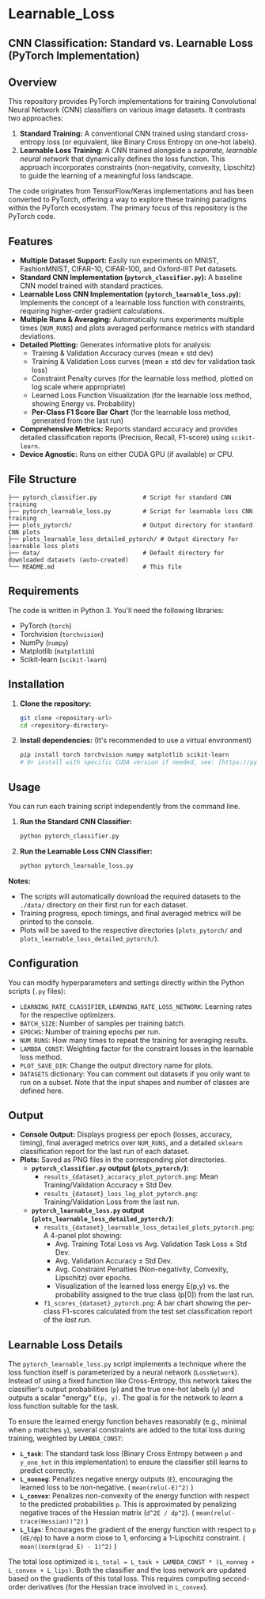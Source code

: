 # Learnable_Loss
## CNN Classification: Standard vs. Learnable Loss (PyTorch Implementation)

## Overview

This repository provides PyTorch implementations for training Convolutional Neural Network (CNN) classifiers on various image datasets. It contrasts two approaches:

1.  **Standard Training:** A conventional CNN trained using standard cross-entropy loss (or equivalent, like Binary Cross Entropy on one-hot labels).
2.  **Learnable Loss Training:** A CNN trained alongside a *separate, learnable neural network* that dynamically defines the loss function. This approach incorporates constraints (non-negativity, convexity, Lipschitz) to guide the learning of a meaningful loss landscape.

The code originates from TensorFlow/Keras implementations and has been converted to PyTorch, offering a way to explore these training paradigms within the PyTorch ecosystem. The primary focus of this repository is the PyTorch code.

## Features

* **Multiple Dataset Support:** Easily run experiments on MNIST, FashionMNIST, CIFAR-10, CIFAR-100, and Oxford-IIIT Pet datasets.
* **Standard CNN Implementation (`pytorch_classifier.py`):** A baseline CNN model trained with standard practices.
* **Learnable Loss CNN Implementation (`pytorch_learnable_loss.py`):** Implements the concept of a learnable loss function with constraints, requiring higher-order gradient calculations.
* **Multiple Runs & Averaging:** Automatically runs experiments multiple times (`NUM_RUNS`) and plots averaged performance metrics with standard deviations.
* **Detailed Plotting:** Generates informative plots for analysis:
    * Training & Validation Accuracy curves (mean ± std dev)
    * Training & Validation Loss curves (mean ± std dev for validation task loss)
    * Constraint Penalty curves (for the learnable loss method, plotted on log scale where appropriate)
    * Learned Loss Function Visualization (for the learnable loss method, showing Energy vs. Probability)
    * **Per-Class F1 Score Bar Chart** (for the learnable loss method, generated from the last run)
* **Comprehensive Metrics:** Reports standard accuracy and provides detailed classification reports (Precision, Recall, F1-score) using `scikit-learn`.
* **Device Agnostic:** Runs on either CUDA GPU (if available) or CPU.

## File Structure
```
├── pytorch_classifier.py             # Script for standard CNN training
├── pytorch_learnable_loss.py         # Script for learnable loss CNN training
├── plots_pytorch/                    # Output directory for standard CNN plots
├── plots_learnable_loss_detailed_pytorch/ # Output directory for learnable loss plots
├── data/                             # Default directory for downloaded datasets (auto-created)
└── README.md                         # This file
```
## Requirements

The code is written in Python 3. You'll need the following libraries:

* PyTorch (`torch`)
* Torchvision (`torchvision`)
* NumPy (`numpy`)
* Matplotlib (`matplotlib`)
* Scikit-learn (`scikit-learn`)

## Installation

1.  **Clone the repository:**
    ```bash
    git clone <repository-url>
    cd <repository-directory>
    ```

2.  **Install dependencies:** (It's recommended to use a virtual environment)
    ```bash
    pip install torch torchvision numpy matplotlib scikit-learn
    # Or install with specific CUDA version if needed, see: [https://pytorch.org/get-started/locally/](https://pytorch.org/get-started/locally/)
    ```

## Usage

You can run each training script independently from the command line.

1.  **Run the Standard CNN Classifier:**
    ```bash
    python pytorch_classifier.py
    ```

2.  **Run the Learnable Loss CNN Classifier:**
    ```bash
    python pytorch_learnable_loss.py
    ```

**Notes:**

* The scripts will automatically download the required datasets to the `./data/` directory on their first run for each dataset.
* Training progress, epoch timings, and final averaged metrics will be printed to the console.
* Plots will be saved to the respective directories (`plots_pytorch/` and `plots_learnable_loss_detailed_pytorch/`).

## Configuration

You can modify hyperparameters and settings directly within the Python scripts (`.py` files):

* `LEARNING_RATE_CLASSIFIER`, `LEARNING_RATE_LOSS_NETWORK`: Learning rates for the respective optimizers.
* `BATCH_SIZE`: Number of samples per training batch.
* `EPOCHS`: Number of training epochs per run.
* `NUM_RUNS`: How many times to repeat the training for averaging results.
* `LAMBDA_CONST`: Weighting factor for the constraint losses in the learnable loss method.
* `PLOT_SAVE_DIR`: Change the output directory name for plots.
* `DATASETS` dictionary: You can comment out datasets if you only want to run on a subset. Note that the input shapes and number of classes are defined here.

## Output

* **Console Output:** Displays progress per epoch (losses, accuracy, timing), final averaged metrics over `NUM_RUNS`, and a detailed `sklearn` classification report for the last run of each dataset.
* **Plots:** Saved as PNG files in the corresponding plot directories.
    * **`pytorch_classifier.py` output (`plots_pytorch/`):**
        * `results_{dataset}_accuracy_plot_pytorch.png`: Mean Training/Validation Accuracy ± Std Dev.
        * `results_{dataset}_loss_log_plot_pytorch.png`: Training/Validation Loss from the last run.
    * **`pytorch_learnable_loss.py` output (`plots_learnable_loss_detailed_pytorch/`):**
        * `results_{dataset}_learnable_loss_detailed_plots_pytorch.png`: A 4-panel plot showing:
            * Avg. Training Total Loss vs Avg. Validation Task Loss ± Std Dev.
            * Avg. Validation Accuracy ± Std Dev.
            * Avg. Constraint Penalties (Non-negativity, Convexity, Lipschitz) over epochs.
            * Visualization of the learned loss energy E(p,y) vs. the probability assigned to the true class (p[0]) from the last run.
        * `f1_scores_{dataset}_pytorch.png`: A bar chart showing the per-class F1-scores calculated from the test set classification report of the *last run*.

## Learnable Loss Details

The `pytorch_learnable_loss.py` script implements a technique where the loss function itself is parameterized by a neural network (`LossNetwork`). Instead of using a fixed function like Cross-Entropy, this network takes the classifier's output probabilities (`p`) and the true one-hot labels (`y`) and outputs a scalar "energy" `E(p, y)`. The goal is for the network to *learn* a loss function suitable for the task.

To ensure the learned energy function behaves reasonably (e.g., minimal when `p` matches `y`), several constraints are added to the total loss during training, weighted by `LAMBDA_CONST`:

* **`L_task`**: The standard task loss (Binary Cross Entropy between `p` and `y_one_hot` in this implementation) to ensure the classifier still learns to predict correctly.
* **`L_nonneg`**: Penalizes negative energy outputs (`E`), encouraging the learned loss to be non-negative. ( `mean(relu(-E)^2)` )
* **`L_convex`**: Penalizes non-convexity of the energy function with respect to the predicted probabilities `p`. This is approximated by penalizing negative traces of the Hessian matrix (`d^2E / dp^2`). ( `mean(relu(-trace(Hessian))^2)` )
* **`L_lips`**: Encourages the gradient of the energy function with respect to `p` (`dE/dp`) to have a norm close to 1, enforcing a 1-Lipschitz constraint. ( `mean((norm(grad_E) - 1)^2)` )

The total loss optimized is `L_total = L_task + LAMBDA_CONST * (L_nonneg + L_convex + L_lips)`. Both the classifier and the loss network are updated based on the gradients of this total loss. This requires computing second-order derivatives (for the Hessian trace involved in `L_convex`).
